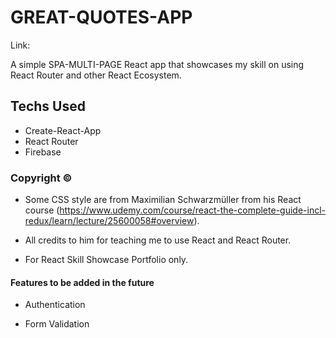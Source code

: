 # GREAT-QUOTES-APP

Link:

A simple SPA-MULTI-PAGE React app that showcases my skill on using React Router and other React Ecosystem.

## Techs Used

- Create-React-App
- React Router
- Firebase

### Copyright ©

- Some CSS style are from Maximilian Schwarzmüller from his React course (https://www.udemy.com/course/react-the-complete-guide-incl-redux/learn/lecture/25600058#overview).

- All credits to him for teaching me to use React and React Router.

- For React Skill Showcase Portfolio only.

#### Features to be added in the future

- Authentication

- Form Validation
